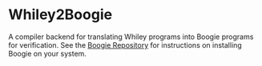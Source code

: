 # Whiley2Boogie
A compiler backend for translating Whiley programs into Boogie programs for verification.  See the [Boogie Repository](https://github.com/boogie-org/boogie) for instructions on installing Boogie on your system.
